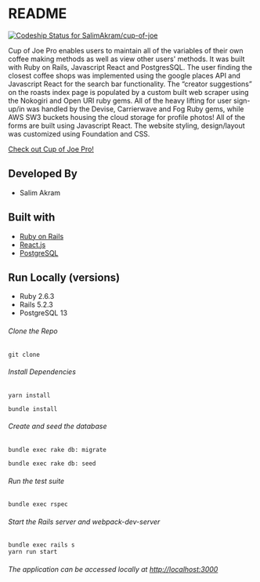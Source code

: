 # README

[![Codeship Status for SalimAkram/cup-of-joe](https://app.codeship.com/projects/3df673f6-3d64-4a66-bc8b-fba8913adea7/status?branch=master)](https://app.codeship.com/projects/429834)

Cup of Joe Pro enables users to maintain all of the variables of their own coffee making methods as well as view other users' methods. It was built with Ruby on Rails, Javascript React and PostgresSQL.  The user finding the closest coffee shops was implemented using the google places API and Javascript React for the search bar functionality. The “creator suggestions” on the roasts index page is populated by a custom built web scraper using the Nokogiri and Open URI ruby gems. All of the heavy lifting for user sign-up/in was handled by the Devise, Carrierwave and Fog Ruby gems, while AWS SW3 buckets housing the cloud storage for profile photos! All of the forms are built using Javascript React. The website styling, design/layout was customized using Foundation and CSS.

[Check out Cup of Joe Pro!](https://cup-of-joe-pro.herokuapp.com/)

## Developed By
- Salim Akram
## Built with
- [Ruby on Rails](https://guides.rubyonrails.org/v5.2/) 
- [React.js](https://reactjs.org/docs/getting-started.html)
- [PostgreSQL](https://www.postgresql.org/docs/13/index.html)
## Run Locally (versions)
- Ruby 2.6.3
- Rails 5.2.3
- PostgreSQL 13
###### Clone the Repo
```
git clone 
```
###### Install Dependencies
```
yarn install 
```
```
bundle install 
```
###### Create and seed the database
```
bundle exec rake db: migrate
```
```
bundle exec rake db: seed
```
###### Run the test suite
```
bundle exec rspec
```
###### Start the Rails server and webpack-dev-server
```
bundle exec rails s
yarn run start
```
###### The application can be accessed locally at <http://localhost:3000>